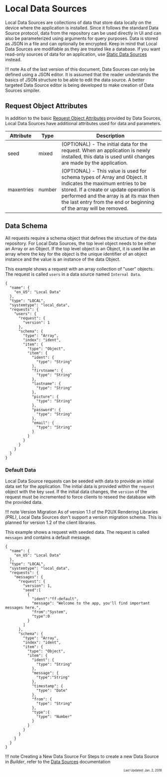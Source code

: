 # Local Data Sources
Local Data Sources are collections of data that store data locally on the device where the application is installed. Since it follows the standard Data Source protocol, data from the repository can be used directly in UI and can also be parameterized using arguments for query purposes. Data is stored as JSON in a file and can optionally be encrypted. Keep in mind that Local Data Sources are modifiable as they are treated like a database. If you want read-only sources of data for an application, use [Static Data Sources](staticdatasource.md) instead.

!!! note
    As of the last version of this document, Data Sources can only be defined using a JSON editor. It is assumed that the reader understands the basics of JSON structure to be able to edit the data source. A better targeted Data Source editor is being developed to make creation of Data Sources simpiler. 

## Request Object Attributes
In addition to the basic [Request Object Attributes](datasource.md#request-object-attributes) provided by Data Sources, Local Data Sources have additional attributes used for data and parameters. 

| Attribute | Type | Description |
| --- | --- | --- |
| seed | mixed | (OPTIONAL) - The initial data for the request. When an application is newly installed, this data is used until changes are made by the application. |
| maxentries | number | (OPTIONAL) - This value is used for schema types of Array and Object. It indicates the maximum entries to be stored. If a create or update operation is performed and the array is at its max then the last entry from the end or beginning of the array will be removed.

## Data Schema
All requests require a schema object that defines the structure of the data repository. For Local Data Sources, the top level object needs to be either an Array or an Object. If the top level object is an Object, it is used like an array where the key for the object is the unique identifier of an object instance and the value is an instance of the data Object.

This example shows a request with an array collection of "user" objects. The request is called `users` in a data source named `Internal Data`.

```
{
  "name": {
    "en_US": "Local Data"
  },
  "type": "LOCAL",
  "systemtype": "local_data",
  "requests": {
    "users": {
      "request": {
        "version": 1
      },
      "schema": {
        "type": "Array",
        "index": "ident",
        "item": {
          "type": "Object",
          "item": {
            "ident": {
              "type": "String"
            },
            "firstname": {
              "type": "String"
            },
            "lastname": {
              "type": "String"
            },
            "picture": {
              "type": "String"
            },
            "password": {
              "type": "String"
            },
            "email": {
              "type": "String"
            }
          }
        }
      }
    }
  }
}
```

### Default Data
Local Data Source requests can be seeded with data to provide an initial data set for the application. The initial data is provided within the `request` object with the key `seed`. If the initial data changes, the `version` of the request must be incremented to force clients to reseed the database with the provided data.

!!! note Version Migration
    As of version 1.1 of the P2UX Rendering Libraries *(PRL)*, Local Data Sources don't support a version migration schema. This is planned for version 1.2 of the client libraries.
    
This example shows a request with seeded data. The request is called `messages` and contains a default message.

```
{
  "name": {
    "en_US": "Local Data"
  },
  "type": "LOCAL",
  "systemtype": "local_data",
  "requests": {
    "messages": {
      "request": {
        "version": 1,
        "seed":[
          {
            "ident":"ff-default",
            "message": "Welcome to the app, you'll find important messages here.",
            "from":"System",
            "type":0
          }
        ]
      },
      "schema": {
        "type": "Array",
        "index": "ident",
        "item": {
          "type": "Object",
          "item": {
            "ident": {
              "type": "String"
            },
            "message": {
              "type":"String"
            },
            "timestamp": {
              "type": "Date"
            },
            "from": {
              "type": "String"
            },
            "type":{
              "type": "Number"
            }
          }
        }
      }
    }
  }
}
```    

!!! note Creating a New Data Source
    For Steps to create a new Data Source in *Builder*, refer to the [Data Sources](datasource#creating-data-sources) documentation

<div style="text-align:right"><sub><sup>Last Updated: Jan. 2, 2018<sup><sub></div>
